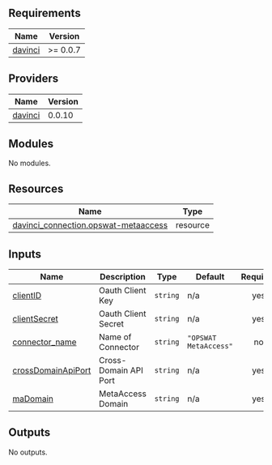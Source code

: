 <!-- BEGIN_TF_DOCS -->
## Requirements

| Name | Version |
|------|---------|
| <a name="requirement_davinci"></a> [davinci](#requirement\_davinci) | >= 0.0.7 |

## Providers

| Name | Version |
|------|---------|
| <a name="provider_davinci"></a> [davinci](#provider\_davinci) | 0.0.10 |

## Modules

No modules.

## Resources

| Name | Type |
|------|------|
| [davinci_connection.opswat-metaaccess](https://registry.terraform.io/providers/samir-gandhi/davinci/latest/docs/resources/connection) | resource |

## Inputs

| Name | Description | Type | Default | Required |
|------|-------------|------|---------|:--------:|
| <a name="input_clientID"></a> [clientID](#input\_clientID) | Oauth Client Key | `string` | n/a | yes |
| <a name="input_clientSecret"></a> [clientSecret](#input\_clientSecret) | Oauth Client Secret | `string` | n/a | yes |
| <a name="input_connector_name"></a> [connector\_name](#input\_connector\_name) | Name of Connector | `string` | `"OPSWAT MetaAccess"` | no |
| <a name="input_crossDomainApiPort"></a> [crossDomainApiPort](#input\_crossDomainApiPort) | Cross-Domain API Port | `string` | n/a | yes |
| <a name="input_maDomain"></a> [maDomain](#input\_maDomain) | MetaAccess Domain | `string` | n/a | yes |

## Outputs

No outputs.
<!-- END_TF_DOCS -->